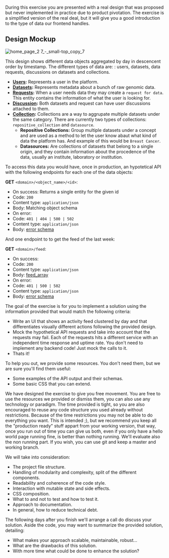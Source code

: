 
During this exercise you are presented with a real design that was proposed but never implemented in practice due to product pivotation. The exercise is a simplified version of the real deal, but it will give you a good introduction to the type of data our frontend handles.

## Design Mockup
![home_page_2 7_-_small-top_copy_7](https://cloud.githubusercontent.com/assets/3746468/24408500/cdc00fc8-13c5-11e7-9d5d-e870756515bb.jpg)

This design shows different data objects aggregated by day in descencent order by timestamp. The different types of data are:
: users, datasets, data requests, discussions on datasets and collections.
- **[Users](schemas/user.schema.json):** Represents a user in the platform.
- **[Datasets](schemas/dataset.schema.json):** Represents metadata about a bunch of raw genomic data.
- **[Requests](schemas/request.schema.json):** When a user needs data they may create a `request for data`. This entity contains the information of what the user is looking for.
- **[Discussion](schemas/discussion.schema.json):** Both datasets and request can have user discussions attached to them.
- **[Collection](schemas/collection.schema.json):** Collections are a way to aggrupate multiple datasets under the same category. There are currently two types of collections: `repositive_collection` and `datasource`.
  - **Repositive Collections:** Group multiple datasets under a concept and are used as a method to let the user know abaut what kind of data the platform has. And example of this would be `Breast Cancer`.
  - **Datasources:** Are collections of datasets that belong to a single origin, and they contain information about the procedence of the data, usually an institute, laboratory or institution.

To access this data you would have, once in production, an hypotetical API with the following endpoints for each one of the data objects:

**GET** `<domain>/<object_name>/<id>`:
 - On success: Returns a single entity for the given id
  - Code: `200`
  - Content type: `application/json`
  - Body: Matching object schema
 - On error:
  - Code: `401 | 404 | 500 | 502`
  - Content type: `application/json`
  - Body: [error schema](schemas/error.schema.json)

And one endpoint to to get the feed of the last week:

**GET** `<domain>/feed`:
 - On success: 
  - Code: `200`
  - Content type: `application/json`
  - Body: [feed_array](schemas/feed.schema.json)
 - On error:
  - Code: `401 | 500 | 502`
  - Content type: `application/json`
  - Body: [error schema](schemas/error.schema.json)


The goal of the exercise is for you to implement a solution using the information provided that would match the following criteria:
  - Write an UI that shows an activity feed clustered by day and that differentiates visually different actions following the provided design.
  - Mock the hypothetical API requests and take into account that the requests may fail. Each of the requests hits a different service with an independent time response and uptime rate. You don't need to implement any backend code! Just mock the calls to it.
  - Thats it!

To help you out, we provide some resources. You don't need them, but we are sure you'll find them useful:
  - Some examples of the API output and their schemas.
  - Some basic CSS that you can extend.

We have designed the exercise to give you free movement. You are free to use the resources we provided or dismiss them, you can also use any technology or paradigm. The time provided is tight, so you are also encouraged to reuse any code structure you used already without restrictions.
Because of the time restrictions you may not be able to do everything you want. This is intended ;), but we recommend you keep all the "production ready" stuff appart from your working version, that way, once you run out of time you can give us both, even if you only have a hello world page running fine, is better than nothing running. We'll evaluate also the non running part. If you wish, you can use git and keep a master and working branch.

We will take into consideration:
 - The project file structure.
 - Handling of modularity and complexity, split of the different components.
 - Readability and coherence of the code style.
 - Interaction with mutable state and side effects.
 - CSS composition.
 - What to and not to test and how to test it.
 - Approach to documentation.
 - In general, how to reduce technical debt.

The following days after you finish we'll arrange a call do discuss your solution. Aside the code, you may want to summarize the provided solution, detailing:
- What makes your approach scalable, maintainable, robust...
- What are the drawbacks of this solution.
- With more time what could be done to enhance the solution?
